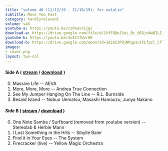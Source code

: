 ```yaml
---
title: "volume 46 (11/12/19 - 11/18/19): for natalie"
subtitle: Move Too Fast
category: hardlyrelevant
volume: v46
youtube-a: https://youtu.be/czPeuvY1jgs
download-a: https://drive.google.com/file/d/1VfFQDnJGoi_Bc_0EGjvNwBILIjmfTGaK/view?usp=drivesdk
youtube-b: https://youtu.be/3uIC1TUvrOE
download-b: https://drive.google.com/open?id=1dimIJP9jNRgp1utFLfpzl_CflTYleyeL 
images:
- cover.png
layout: two-col
---
```

#### Side A ( <a target="_blank" href="{{ page.youtube-a }}">stream</a> / <a target="_blank" href="{{ page.download-a }}">download</a> ) ####
0. Massive Life -- AEVA
1. More, More, More -- Andrea True Connection
2. See My Jumper Hanging On The Line -- R.L. Burnside
3. Besaid Island -- Nobuo Uematsu, Masashi Hamauzu, Junya Nakano

#### Side B ( <a target="_blank" href="{{ page.youtube-b }}">stream</a> / <a target="_blank" href="{{ page.download-b }}">download</a> ) ####
0. One Note Samba / Surfboard (removed from youtube version) -- Stereolab & Herbie Mann
1. I Lost Something in the Hills -- Sibylle Baier
2. Find it in Your Eyes -- The System
3. Firecracker (live) -- Yellow Magic Orchestra
